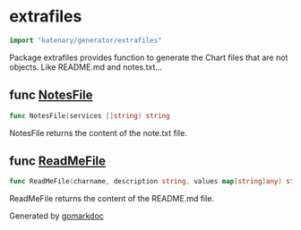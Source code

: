 <!-- Code generated by gomarkdoc. DO NOT EDIT -->

# extrafiles

```go
import "katenary/generator/extrafiles"
```

Package extrafiles provides function to generate the Chart files that are not objects. Like README.md and notes.txt...

## func [NotesFile](<https://github.com/metal3d/katenary/blob/develop/generator/extrafiles/notes.go#L13>)

```go
func NotesFile(services []string) string
```

NotesFile returns the content of the note.txt file.

<a name="ReadMeFile"></a>
## func [ReadMeFile](<https://github.com/metal3d/katenary/blob/develop/generator/extrafiles/readme.go#L46>)

```go
func ReadMeFile(charname, description string, values map[string]any) string
```

ReadMeFile returns the content of the README.md file.

Generated by [gomarkdoc](<https://github.com/princjef/gomarkdoc>)
